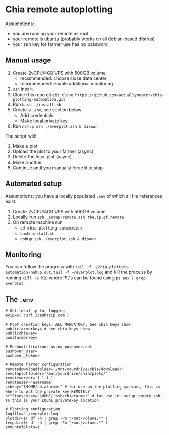 # Chia remote autoplotting

Assumptions:

- you are running your remote as root
- your remote is ubuntu (probably works on all debian-based distros)
- your ssh key for farmer use has no password

## Manual usage

1. Create 2vCPU/4GB VPS with 500GB volume
    - recommended: choose close data center
    - recommended: enable additional monitoring
1. `ssh` into it
1. Clone this repo git `git clone https://github.com/actuallymentor/chia-plotting-automation.git`
1. Run `bash ./install.sh`
1. Create a `.env`, see section below
    - Add credentials
    - Make local private key
1. Run `nohup zsh ./everplot.zsh & disown`

The script will:

1. Make a plot
2. Upload the plot to your farmer (async)
3. Delete the local plot (async)
4. Make another
5. Continue until you manually force it to stop

## Automated setup

Assumptions: you have a locally populated `.env` of which all file references exist.

1. Create 2vCPU/4GB VPS with 500GB volume
2. Locally run `zsh _setup-remote.zsh the.ip.of.remote`
3. On remote machine run
    - `cd chia-plotting-automation`
    - `bash install.sh`
    - `nohup zsh ./everplot.zsh & disown`

## Monitoring

You can follow the progress with `tail -f ~/chia-plotting-automation/nohup.out`, `tail -f ~/everplot.log` and kill the process by running `kill -9 PID` where PIDs can be found using `ps aux | grep everplot`.

## The `.env`

```shell
# Get local ip for logging
myip=$( curl icanhazip.com )

# Plot creation keys, ALL MANDATORY. See chia keys show
publicfarmerkey= # see chia keys show
publicchiakey=
poolfarmerkey=

# Pushnotifications using pushover.net
pushover_user=
pushover_token=

# Remote farmer configuration
remotedownloadfolder='/mnt/yourdrive/chia/download/'
remoteplotfolder='/mnt/yourdrive/chia/plots/'
remoteserver='1.1.1.1'
remoteuser='username'
sshkey="$HOME/chiafarmer" # for use on the plotting machine, this is where to put the private key REMOTELY
offlinesshkey="$HOME/.ssh/chiafarmer" # for use in _setup-remote.zsh, so this is your LOCAL privatekey location

# Plotting configuration
logfile='~/everplot.log'
plotdir=$( df -h | grep -Po "/mnt/volume.*" )
tempdir=$( df -h | grep -Po "/mnt/volume.*" )
amountofplots=1

```